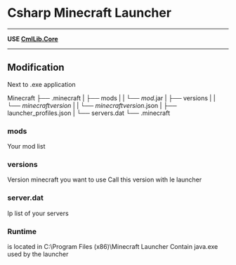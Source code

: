 ﻿# Csharp Minecraft Launcher

----------------------------------------------------

**USE [CmlLib.Core](https://github.com/AlphaBs/CmlLib.Core)**  

----------------------------------------------------

## Modification

Next to .exe application

Minecraft
├── .minecraft
|   ├── mods
|   |    └── *mod*.jar
|   ├── versions
|   |    └── *minecraftversion*
|   |         └── *minecraftversion*.json
|   ├── launcher_profiles.json
|   └── servers.dat
└── .minecraft

### mods 
Your mod list 

### versions 
Version minecraft you want to use
Call this version with le launcher

### server.dat 
Ip list of your servers

### Runtime 
is located in C:\Program Files (x86)\Minecraft Launcher
Contain java.exe used by the launcher

